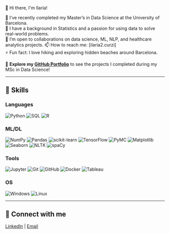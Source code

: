 👋 Hi there, I'm Ilaria! 

🔭 I’ve recently completed my Master’s in Data Science at the University of Barcelona.  
🌱 I have a background in Statistics and a passion for using data to solve real-world problems.  
👯 I’m open to collaborations on data science, ML, NLP, and healthcare analytics projects. 
📫 How to reach me: [ilaria2.curzi]  
⚡ Fun fact: I love hiking and exploring hidden beaches around Barcelona.

🚀 **Explore my [GitHub Portfolio](https://github.com/Ilaria125/Data-Science-Portfolio)** to see the projects I completed during my MSc in Data Science!

---

## 🚀 Skills

### Languages
![Python](https://img.shields.io/badge/Python-3776AB?style=for-the-badge&logo=python&logoColor=white)
![SQL](https://img.shields.io/badge/SQL-025E8C?style=for-the-badge&logo=sqlite&logoColor=white)
![R](https://img.shields.io/badge/R-276DC3?style=for-the-badge&logo=r&logoColor=white)

### ML/DL
![NumPy](https://img.shields.io/badge/Numpy-013243?style=for-the-badge&logo=numpy&logoColor=white)
![Pandas](https://img.shields.io/badge/Pandas-150458?style=for-the-badge&logo=pandas&logoColor=white)
![scikit-learn](https://img.shields.io/badge/scikit--learn-F7931E?style=for-the-badge&logo=scikit-learn&logoColor=white)
![TensorFlow](https://img.shields.io/badge/TensorFlow-FF6F00?style=for-the-badge&logo=tensorflow&logoColor=white)
![PyMC](https://img.shields.io/badge/PyMC-007ACC?style=for-the-badge&logo=python&logoColor=white)
![Matplotlib](https://img.shields.io/badge/Matplotlib-11557C?style=for-the-badge&logo=matplotlib&logoColor=white)
![Seaborn](https://img.shields.io/badge/Seaborn-2F5C72?style=for-the-badge&logo=python&logoColor=white)
![NLTK](https://img.shields.io/badge/NLTK-006400?style=for-the-badge&logo=python&logoColor=white)
![spaCy](https://img.shields.io/badge/spaCy-008080?style=for-the-badge&logo=python&logoColor=white)

### Tools
![Jupyter](https://img.shields.io/badge/Jupyter-F37626?style=for-the-badge&logo=jupyter&logoColor=white)
![Git](https://img.shields.io/badge/Git-F05032?style=for-the-badge&logo=git&logoColor=white)
![GitHub](https://img.shields.io/badge/GitHub-181717?style=for-the-badge&logo=github&logoColor=white)
![Docker](https://img.shields.io/badge/Docker-2496ED?style=for-the-badge&logo=docker&logoColor=white)
![Tableau](https://img.shields.io/badge/Tableau-E97627?style=for-the-badge&logo=tableau&logoColor=white)

### OS
![Windows](https://img.shields.io/badge/Windows-0078D6?style=for-the-badge&logo=windows&logoColor=white)
![Linux](https://img.shields.io/badge/Linux-FCC624?style=for-the-badge&logo=linux&logoColor=black)


---

## 📌 Connect with me
[LinkedIn](https://www.linkedin.com/in/tuo-linkedin) | [Email](mailto:tuamail@email.com)
